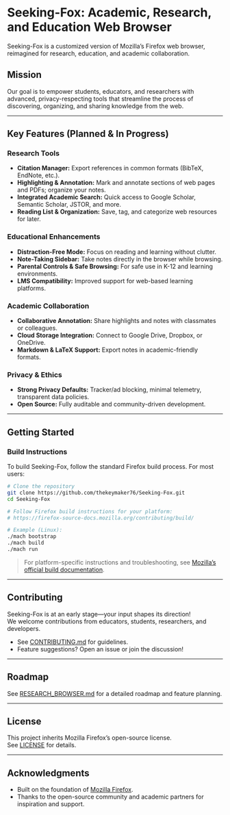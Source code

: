 # Seeking-Fox: Academic, Research, and Education Web Browser

Seeking-Fox is a customized version of Mozilla’s Firefox web browser, reimagined for research, education, and academic collaboration.

## Mission

Our goal is to empower students, educators, and researchers with advanced, privacy-respecting tools that streamline the process of discovering, organizing, and sharing knowledge from the web.

---

## Key Features (Planned & In Progress)

### Research Tools
- **Citation Manager:** Export references in common formats (BibTeX, EndNote, etc.).
- **Highlighting & Annotation:** Mark and annotate sections of web pages and PDFs; organize your notes.
- **Integrated Academic Search:** Quick access to Google Scholar, Semantic Scholar, JSTOR, and more.
- **Reading List & Organization:** Save, tag, and categorize web resources for later.

### Educational Enhancements
- **Distraction-Free Mode:** Focus on reading and learning without clutter.
- **Note-Taking Sidebar:** Take notes directly in the browser while browsing.
- **Parental Controls & Safe Browsing:** For safe use in K-12 and learning environments.
- **LMS Compatibility:** Improved support for web-based learning platforms.

### Academic Collaboration
- **Collaborative Annotation:** Share highlights and notes with classmates or colleagues.
- **Cloud Storage Integration:** Connect to Google Drive, Dropbox, or OneDrive.
- **Markdown & LaTeX Support:** Export notes in academic-friendly formats.

### Privacy & Ethics
- **Strong Privacy Defaults:** Tracker/ad blocking, minimal telemetry, transparent data policies.
- **Open Source:** Fully auditable and community-driven development.

---

## Getting Started

### Build Instructions

To build Seeking-Fox, follow the standard Firefox build process. For most users:

```bash
# Clone the repository
git clone https://github.com/thekeymaker76/Seeking-Fox.git
cd Seeking-Fox

# Follow Firefox build instructions for your platform:
# https://firefox-source-docs.mozilla.org/contributing/build/

# Example (Linux):
./mach bootstrap
./mach build
./mach run
```

> For platform-specific instructions and troubleshooting, see [Mozilla’s official build documentation](https://firefox-source-docs.mozilla.org/contributing/build/).

---

## Contributing

Seeking-Fox is at an early stage—your input shapes its direction!  
We welcome contributions from educators, students, researchers, and developers.

- See [CONTRIBUTING.md](CONTRIBUTING.md) for guidelines.
- Feature suggestions? Open an issue or join the discussion!

---

## Roadmap

See [RESEARCH_BROWSER.md](RESEARCH_BROWSER.md) for a detailed roadmap and feature planning.

---

## License

This project inherits Mozilla Firefox’s open-source license.  
See [LICENSE](LICENSE) for details.

---

## Acknowledgments

- Built on the foundation of [Mozilla Firefox](https://github.com/mozilla/gecko-dev).
- Thanks to the open-source community and academic partners for inspiration and support.
